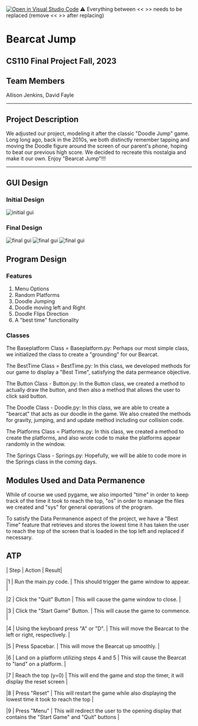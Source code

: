 [![Open in Visual Studio Code](https://classroom.github.com/assets/open-in-vscode-718a45dd9cf7e7f842a935f5ebbe5719a5e09af4491e668f4dbf3b35d5cca122.svg)](https://classroom.github.com/online_ide?assignment_repo_id=12803369&assignment_repo_type=AssignmentRepo)
:warning: Everything between << >> needs to be replaced (remove << >> after replacing)

# Bearcat Jump
## CS110 Final Project  Fall, 2023

## Team Members

Allison Jenkins, David Fayle

***

## Project Description

We adjusted our project, modeling it after the classic "Doodle Jump" game. Long long ago, back in the 2010s, we both distinctly remember tapping and moving the Doodle figure around the screen of our parent's phone, hoping to beat our previous high score. We decided to recreate this nostalgia and make it our own. Enjoy "Bearcat Jump"!!!

***    

## GUI Design

### Initial Design

![initial gui](assets/gui.jpg)

### Final Design

![final gui](assets/finalgui1.jpg)
![final gui](assets/finalgui2.jpg)
![final gui](assets/finalgui3.jpg)

## Program Design

### Features

1. Menu Options
2. Random Platforms
3. Doodle Jumping
4. Doodle moving left and Right
5. Doodle Flips Direction
6. A "best time" functionality

### Classes

The Baseplatform Class = Baseplatform.py: Perhaps our most simple class, we initialized the class to create a "grounding" for our Bearcat.

The BestTime Class = BestTime.py: In this class, we developed methods for our game to display a "Best Time", satisfying the data permeance objective.

The Button Class - Button.py: In the Button class, we created a method to actually draw the button, and then also a method that allows the user to click said button.

The Doodle Class - Doodle.py: In this class, we are able to create a "bearcat" that acts as our doodle in the game. We also created the methods for gravity, jumping, and and update method including our collision code.

The Platforms Class = Platforms.py: In this class, we created a method to create the platforms, and also wrote code to make the platforms appear randomly in the window.

The Springs Class - Springs.py: Hopefully, we will be able to code more in the Springs class in the coming days.

## Modules Used and Data Permanence

While of course we used pygame, we also imported "time" in order to keep track of the time it took to reach the top, "os" in order to manage the files we created and "sys" for general operations of the program.

To satisfy the Data Permanence aspect of the project, we have a "Best Time" feature that retrieves and stores the lowest time it has taken the user to reach the top of the screen that is loaded in the top left and replaced if necessary.

## ATP

| Step | Action | Result|

|1  | Run the main.py code. | This should trigger the game window to appear. |

|2  | Click the "Quit" Button | This will cause the game window to close. |

|3  | Click the "Start Game" Button. | This will cause the game to commence. |

|4  | Using the keyboard press "A" or "D". | This will move the Bearcat to the left or right, respectively. |

|5  | Press Spacebar. | This will move the Bearcat up smoothly. |

|6  | Land on a platform utilizing steps 4 and 5 | This will cause the Bearcat to "land" on a platform. |

|7  | Reach the top (y=0) | This will end the game and stop the timer, it will display the reset screen |

|8  | Press "Reset" | This will restart the game while also displaying the lowest time it took to reach the top |

|9  | Press "Menu" | This will redirect the user to the opening display that contains the "Start Game" and "Quit" buttons |